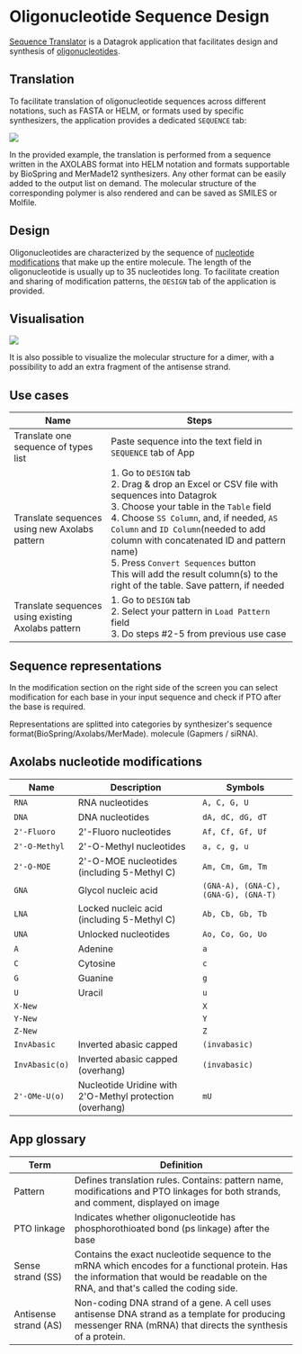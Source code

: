 # Oligonucleotide Sequence Design

[Sequence Translator](https://public.datagrok.ai/apps/SequenceTranslator/) is a Datagrok application that facilitates design and synthesis of [oligonucleotides](https://en.wikipedia.org/wiki/Oligonucleotide).

## Translation

To facilitate translation of oligonucleotide sequences across different notations, such as FASTA or HELM, or formats used by specific synthesizers, the application provides a dedicated `SEQUENCE` tab:

![](img/st-sequence.png)

In the provided example, the translation is performed from a sequence written in the AXOLABS format into HELM notation and formats supportable by BioSpring and MerMade12 synthesizers. Any other format can be easily added to the output list on demand. The molecular structure of the corresponding polymer is also rendered and can be saved as SMILES or Molfile.

## Design

Oligonucleotides are characterized by the sequence
of [nucleotide modifications](https://github.com/datagrok-ai/public/tree/master/packages/SequenceTranslator#axolabs-nucleotide-modifications)
that make up the entire molecule. The length of the oligonucleotide is usually up to 35 nucleotides long. To facilitate creation and sharing of modification patterns, the `DESIGN` tab of the application is provided.

## Visualisation

![](img/st-duplex.png)

It is also possible to visualize the molecular structure for a dimer, with a possibility to add an extra fragment of the antisense strand.

## Use cases

| Name                                               | Steps                                                                                                                                                                                                                                                                                                                                                                                                                      |
|----------------------------------------------------|----------------------------------------------------------------------------------------------------------------------------------------------------------------------------------------------------------------------------------------------------------------------------------------------------------------------------------------------------------------------------------------------------------------------------|
| Translate one sequence of types list               | Paste sequence into the text field in `SEQUENCE` tab of App                                                                                                                                                                                                                                                                                                                                                                    |
| Translate sequences using new Axolabs pattern      | 1. Go to `DESIGN` tab <br/>2. Drag & drop an Excel or CSV file with sequences into Datagrok <br/>3. Choose your table in the `Table` field <br/>4. Choose `SS Column`, and, if needed, `AS Column` and `ID Column`(needed to add column with concatenated ID and pattern name) <br/>5. Press `Convert Sequences` button  <br/>This will add the result column(s) to the right of the table. Save pattern, if needed       |
| Translate sequences using existing Axolabs pattern | 1. Go to `DESIGN` tab <br/>2. Select your pattern in `Load Pattern` field <br/>3. Do steps #2-5 from previous use case                                                                                                                                                                                                                                                                                                    |

## Sequence representations

In the modification section on the right side of the screen you can select modification for each base in your input
sequence and check if PTO after the base is required.

Representations are splitted into categories by synthesizer's sequence format(BioSpring/Axolabs/MerMade).
molecule (Gapmers / siRNA).

## Axolabs nucleotide modifications

| Name           | Description                                              | Symbols                              |
|----------------|----------------------------------------------------------|--------------------------------------|
| `RNA`          | RNA nucleotides                                          | `A, C, G, U`                         |
| `DNA`          | DNA nucleotides                                          | `dA, dC, dG, dT`                     |
| `2'-Fluoro`    | 2'-Fluoro nucleotides                                    | `Af, Cf, Gf, Uf`                     |
| `2'-O-Methyl`  | 2'-O-Methyl nucleotides                                  | `a, c, g, u`                         |
| `2'-O-MOE`     | 2'-O-MOE nucleotides (including 5-Methyl C)              | `Am, Cm, Gm, Tm`                     |
| `GNA`          | Glycol nucleic acid                                      | `(GNA-A), (GNA-C), (GNA-G), (GNA-T)` |
| `LNA`          | Locked nucleic acid (including 5-Methyl C)               | `Ab, Cb, Gb, Tb`                     |
| `UNA`          | Unlocked nucleotides                                     | `Ao, Co, Go, Uo`                     |
| `A`            | Adenine                                                  | `a`                                  |
| `C`            | Cytosine                                                 | `c`                                  |
| `G`            | Guanine                                                  | `g`                                  |
| `U`            | Uracil                                                   | `u`                                  |
| `X-New`        |                                                          | `X`                                  |
| `Y-New`        |                                                          | `Y`                                  |
| `Z-New`        |                                                          | `Z`                                  |
| `InvAbasic`    | Inverted abasic capped                                   | `(invabasic)`                        |
| `InvAbasic(o)` | Inverted abasic capped (overhang)                        | `(invabasic)`                        |
| `2'-OMe-U(o)`  | Nucleotide Uridine with 2'O-Methyl protection (overhang) | `mU`                                 |

## App glossary

| Term                  | Definition                                                                                                                                                                           |
|-----------------------|--------------------------------------------------------------------------------------------------------------------------------------------------------------------------------------|
| Pattern               | Defines translation rules. Contains: pattern name, modifications and PTO linkages for both strands, and comment, displayed on image                                                  |
| PTO linkage           | Indicates whether oligonucleotide has phosphorothioated bond (ps linkage) after the base                                                                                             |
| Sense strand (SS)     | Contains the exact nucleotide sequence to the mRNA which encodes for a functional protein. Has the information that would be readable on the RNA, and that's called the coding side. |
| Antisense strand (AS) | Non-coding DNA strand of a gene. A cell uses antisense DNA strand as a template for producing messenger RNA (mRNA) that directs the synthesis of a protein.                          |
